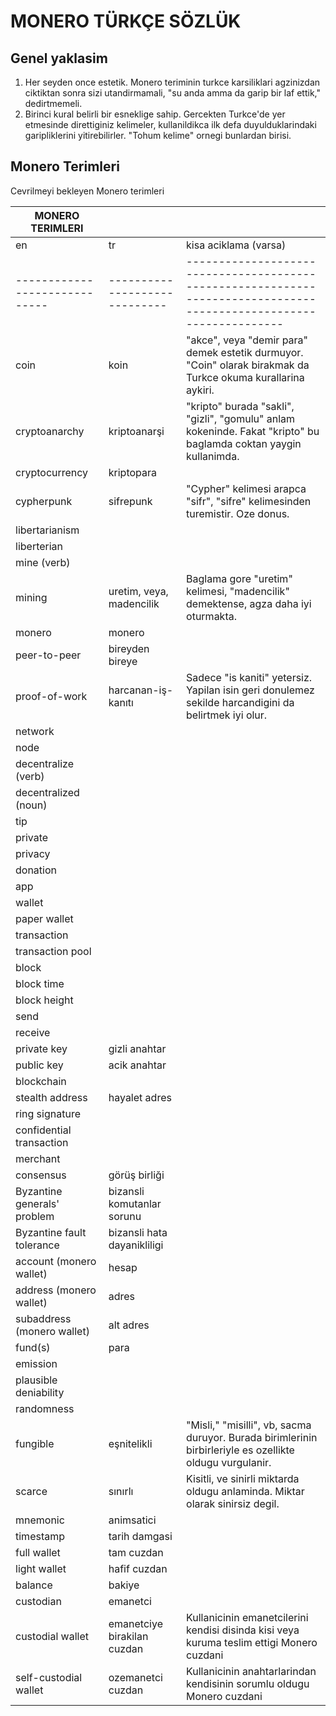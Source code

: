 # MONERO TÜRKÇE SÖZLÜK

## Genel yaklasim

1. Her seyden once estetik.  Monero teriminin turkce karsiliklari
   agzinizdan ciktiktan sonra sizi utandirmamali, "su anda amma da
   garip bir laf ettik," dedirtmemeli.
2. Birinci kural belirli bir esneklige sahip.  Gercekten Turkce'de yer
   etmesinde direttiginiz kelimeler, kullanildikca ilk defa
   duyulduklarindaki garipliklerini yitirebilirler.  "Tohum kelime"
   ornegi bunlardan birisi.

## Monero Terimleri

Cevrilmeyi bekleyen Monero terimleri

| MONERO TERIMLERI            |                             |                                                                                                                   |
|-----------------------------|-----------------------------|-------------------------------------------------------------------------------------------------------------------|
| en                          | tr                          | kisa aciklama (varsa)                                                                                             |
|-----------------------------|-----------------------------|-------------------------------------------------------------------------------------------------------------------|
| coin                        | koin                        | "akce", veya "demir para" demek estetik durmuyor.  "Coin" olarak birakmak da Turkce okuma kurallarina aykiri.     |
| cryptoanarchy               | kriptoanarşi                | "kripto" burada "sakli", "gizli", "gomulu" anlam kokeninde.  Fakat "kripto" bu baglamda coktan yaygin kullanimda. |
| cryptocurrency              | kriptopara                  |                                                                                                                   |
| cypherpunk                  | sifrepunk                   | "Cypher" kelimesi arapca "sifr", "sifre" kelimesinden turemistir.  Oze donus.                                     |
| libertarianism              |                             |                                                                                                                   |
| liberterian                 |                             |                                                                                                                   |
| mine (verb)                 |                             |                                                                                                                   |
| mining                      | uretim, veya, madencilik    | Baglama gore "uretim" kelimesi, "madencilik" demektense, agza daha iyi oturmakta.                                 |
| monero                      | monero                      |                                                                                                                   |
| peer-to-peer                | bireyden bireye             |                                                                                                                   |
| proof-of-work               | harcanan-iş-kanıtı          | Sadece "is kaniti" yetersiz.  Yapilan isin geri donulemez sekilde harcandigini da belirtmek iyi olur.             |
| network                     |                             |                                                                                                                   |
| node                        |                             |                                                                                                                   |
| decentralize (verb)         |                             |                                                                                                                   |
| decentralized (noun)        |                             |                                                                                                                   |
| tip                         |                             |                                                                                                                   |
| private                     |                             |                                                                                                                   |
| privacy                     |                             |                                                                                                                   |
| donation                    |                             |                                                                                                                   |
| app                         |                             |                                                                                                                   |
| wallet                      |                             |                                                                                                                   |
| paper wallet                |                             |                                                                                                                   |
| transaction                 |                             |                                                                                                                   |
| transaction pool            |                             |                                                                                                                   |
| block                       |                             |                                                                                                                   |
| block time                  |                             |                                                                                                                   |
| block height                |                             |                                                                                                                   |
| send                        |                             |                                                                                                                   |
| receive                     |                             |                                                                                                                   |
| private key                 | gizli anahtar               |                                                                                                                   |
| public key                  | acik anahtar                |                                                                                                                   |
| blockchain                  |                             |                                                                                                                   |
| stealth address             | hayalet adres               |                                                                                                                   |
| ring signature              |                             |                                                                                                                   |
| confidential transaction    |                             |                                                                                                                   |
| merchant                    |                             |                                                                                                                   |
| consensus                   | görüş birliği               |                                                                                                                   |
| Byzantine generals' problem | bizansli komutanlar sorunu  |                                                                                                                   |
| Byzantine fault tolerance   | bizansli hata dayanikliligi |                                                                                                                   |
| account (monero wallet)     | hesap                       |                                                                                                                   |
| address (monero wallet)     | adres                       |                                                                                                                   |
| subaddress (monero wallet)  | alt adres                   |                                                                                                                   |
| fund(s)                     | para                        |                                                                                                                   |
| emission                    |                             |                                                                                                                   |
| plausible deniability       |                             |                                                                                                                   |
| randomness                  |                             |                                                                                                                   |
| fungible                    | eşnitelikli                 | "Misli," "misilli", vb, sacma duruyor.  Burada birimlerinin birbirleriyle es ozellikte oldugu vurgulanir.         |
| scarce                      | sınırlı                     | Kisitli, ve sinirli miktarda oldugu anlaminda.  Miktar olarak sinirsiz degil.                                     |
| mnemonic                    | animsatici                  |                                                                                                                   |
| timestamp                   | tarih damgasi               |                                                                                                                   |
| full wallet                 | tam cuzdan                  |                                                                                                                   |
| light wallet                | hafif cuzdan                |                                                                                                                   |
| balance                     | bakiye                      |                                                                                                                   |
| custodian                   | emanetci                    |                                                                                                                   |
| custodial wallet            | emanetciye birakilan cuzdan | Kullanicinin emanetcilerini kendisi disinda kisi veya kuruma teslim ettigi Monero cuzdani                         |
| self-custodial wallet       | ozemanetci cuzdan           | Kullanicinin anahtarlarindan kendisinin sorumlu oldugu Monero cuzdani                                             |


